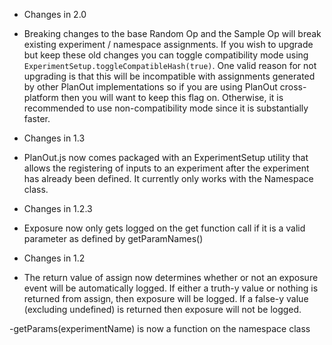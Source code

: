 * Changes in 2.0
- Breaking changes to the base Random Op and the Sample Op will break existing experiment / namespace assignments. If you wish to upgrade but keep these old changes you can toggle compatibility mode using ```ExperimentSetup.toggleCompatibleHash(true)```. One valid reason for not upgrading is that this will be incompatible with assignments generated by other PlanOut implementations so if you are using PlanOut cross-platform then you will want to keep this flag on. Otherwise, it is recommended to use non-compatibility mode since it is substantially faster.

* Changes in 1.3
- PlanOut.js now comes packaged with an ExperimentSetup utility that allows the registering of inputs to an experiment after the experiment has already been defined. It currently only works with the Namespace class.

* Changes in 1.2.3
- Exposure now only gets logged on the get function call if it is a valid parameter as defined by getParamNames() 

* Changes in 1.2
- The return value of assign now determines whether or not an exposure event will
  be automatically logged. If either a truth-y value or nothing is returned from assign, then exposure
  will be logged. If a false-y value (excluding undefined) is returned then exposure will not be logged.

-getParams(experimentName) is now a function on the namespace class 
